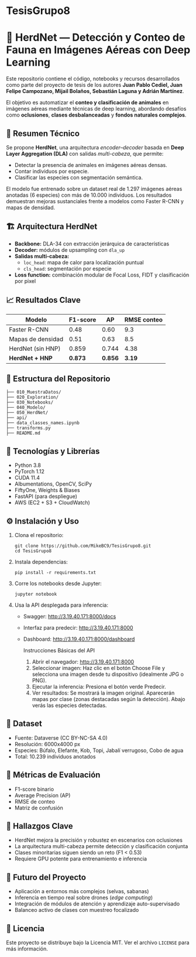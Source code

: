 # TesisGrupo8

# 🦓 HerdNet — Detección y Conteo de Fauna en Imágenes Aéreas con Deep Learning

Este repositorio contiene el código, notebooks y recursos desarrollados como parte del proyecto de tesis de los autores **Juan Pablo Cediel, Juan Felipe Campozano, Mijail Bolaños, Sebastián Laguna y Adrián Martínez**.

El objetivo es automatizar el **conteo y clasificación de animales** en imágenes aéreas mediante técnicas de deep learning, abordando desafíos como **oclusiones**, **clases desbalanceadas** y **fondos naturales complejos**.

## 🧠 Resumen Técnico

Se propone **HerdNet**, una arquitectura *encoder–decoder* basada en **Deep Layer Aggregation (DLA)** con salidas *multi-cabeza*, que permite:
- Detectar la presencia de animales en imágenes aéreas densas.
- Contar individuos por especie.
- Clasificar las especies con segmentación semántica.

El modelo fue entrenado sobre un dataset real de 1.297 imágenes aéreas anotadas (6 especies) con más de 10.000 individuos. Los resultados demuestran mejoras sustanciales frente a modelos como Faster R-CNN y mapas de densidad.

## 🏗️ Arquitectura HerdNet

- **Backbone:** DLA-34 con extracción jerárquica de características
- **Decoder:** módulos de upsampling con `dla_up`
- **Salidas multi-cabeza:**
  - `loc_head`: mapa de calor para localización puntual
  - `cls_head`: segmentación por especie
- **Loss function:** combinación modular de Focal Loss, FIDT y clasificación por pixel

## 📈 Resultados Clave

| Modelo             | F1-score | AP    | RMSE conteo |
|--------------------|----------|-------|-------------|
| Faster R-CNN       | 0.48     | 0.60  | 9.3         |
| Mapas de densidad  | 0.51     | 0.63  | 8.5         |
| HerdNet (sin HNP)  | 0.859    | 0.744 | 4.38        |
| **HerdNet + HNP**  | **0.873**| **0.856** | **3.19**  |

## 📂 Estructura del Repositorio

    ├── 010_MuestraDatos/
    ├── 020_Exploration/
    ├── 030_Notebooks/
    ├── 040_Modelo/
    ├── 050_HerdNet/
    ├── api/
    ├── data_classes_names.ipynb
    ├── transforms.py
    ├── README.md

## 🧰 Tecnologías y Librerías

- Python 3.8
- PyTorch 1.12
- CUDA 11.4
- Albumentations, OpenCV, SciPy
- FiftyOne, Weights & Biases
- FastAPI (para despliegue)
- AWS (EC2 + S3 + CloudWatch)

## ⚙️ Instalación y Uso

1. Clona el repositorio:

       git clone https://github.com/MikeBC9/TesisGrupo8.git
       cd TesisGrupo8

2. Instala dependencias:

       pip install -r requirements.txt

3. Corre los notebooks desde Jupyter:

       jupyter notebook

4. Usa la API desplegada para inferencia:
   - Swagger: http://3.19.40.171:8000/docs
   - Interfaz para predecir: http://3.19.40.171:8000
   - Dashboard: http://3.19.40.171:8000/dashboard

      Instrucciones Básicas del API

      1. Abrir el navegador: http://3.19.40.171:8000
      2. Seleccionar imagen: Haz clic en el botón Choose File y selecciona una imagen desde tu dispositivo (idealmente JPG o PNG).
      3. Ejecutar la inferencia: Presiona el botón verde Predecir.
      4. Ver resultados: Se mostrará la imagen original. Aparecerán mapas por clase (zonas destacadas según la detección). Abajo verás las especies detectadas.

## 🐘 Dataset

- Fuente: Dataverse (CC BY-NC-SA 4.0)
- Resolución: 6000x4000 px
- Especies: Búfalo, Elefante, Kob, Topi, Jabalí verrugoso, Cobo de agua
- Total: 10.239 individuos anotados

## 🔬 Métricas de Evaluación

- F1-score binario
- Average Precision (AP)
- RMSE de conteo
- Matriz de confusión

## 📌 Hallazgos Clave

- HerdNet mejora la precisión y robustez en escenarios con oclusiones
- La arquitectura multi-cabeza permite detección y clasificación conjunta
- Clases minoritarias siguen siendo un reto (F1 < 0.53)
- Requiere GPU potente para entrenamiento e inferencia

## 🧪 Futuro del Proyecto

- Aplicación a entornos más complejos (selvas, sabanas)
- Inferencia en tiempo real sobre drones (*edge computing*)
- Integración de módulos de atención y aprendizaje auto-supervisado
- Balanceo activo de clases con muestreo focalizado

## 📝 Licencia

Este proyecto se distribuye bajo la Licencia MIT. Ver el archivo `LICENSE` para más información.
